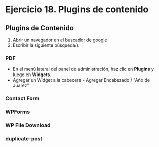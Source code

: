 # Ejercicio 18.  Plugins de contenido

## Plugins de Contenido
1. Abrir un navegador en el buscador de google
2. Escribir la siguiente búsqueda/).

### PDF

- En el menú lateral del panel de administración, haz clic en **Plugins** y luego en **Widgets**.
- Agregar un Widget a la cabecera
		- Agregar Encabezado / "Año de Juarez"


### Contact Form 



### **WPForms**

### **WP File Download**
### duplicate-post














<!--stackedit_data:
eyJoaXN0b3J5IjpbLTE1NDc3NDUsLTk4MzE5NzUwNSwtNTE1OD
kxODZdfQ==
-->